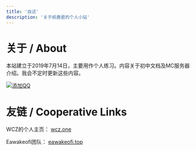 ```yaml
---
title: '自述'
description: '关于纸鹿君的个人小站'
---
```


# 关于 / About


本站建立于2019年7月14日，主要用作个人练习。内容关于初中文档及MC服务器介绍。我会不定时更新这些内容。

[![添加QQ](https://img.shields.io/badge/添加QQ-2399052066-3af?style=flat-square&logo=tencent-qq)](http://wpa.qq.com/msgrd?v=3&uin=2399052066&site=qq&menu=yes)



# 友链 / Cooperative Links

WCZ的个人主页： [wcz.one](http://wcz.one)

Eawakeofi团队： [eawakeofi.top](http://eawakeofi.top)


